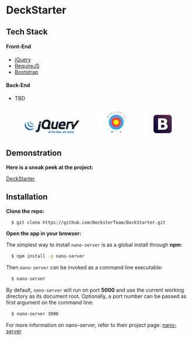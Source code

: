 # DeckStarter


## Tech Stack
#### Front-End
- [jQuery](http://jquery.com)
- [RequireJS](http://requirejs.org)
- [Bootstrap](http://getbootstrap.com)

#### Back-End
- TBD


<p align="center">
<a href="http://jquery.com/"><img alt="jQuery logo" style="padding: 10px;" src="docs/images/logos/jquery.png" title="jQuery"/></a>&nbsp; &nbsp; &nbsp; &nbsp;
<a href="http://requirejs.org/"><img alt="Require.js logo" style="padding: 10px;" src="docs/images/logos/require.png" title="Require.js"/></a>&nbsp; &nbsp; &nbsp; &nbsp;
<a href="http://getbootstrap.com/"><img alt="Bootstrap logo" style="padding: 10px;" src="docs/images/logos/bootstrap.png" title="Bootstrap"/></a>
</p>


## Demonstration

**Here is a sneak peek at the project:**

[DeckStarter](http://deckstarter-deckster.rhcloud.com/)


## Installation

**Clone the repo:**

```bash
  $ git clone https://github.com/DecksterTeam/DeckStarter.git
```

**Open the app in your browser:**

The simplest way to install `nano-server` is as a global install through **npm**:

```bash
  $ npm install -g nano-server
```

Then `nano-server` can be invoked as a command line executable:

```bash
  $ nano-server
```

By default, `nano-server` will run on port **5000** and use the current working directory as its document root. Optionally, a port number can be passed as first argument on the command line:

```bash
  $ nano-server 3000
```

For more information on nano-server, refer to their project page: [nano-server](https://github.com/tsherif/nano-server)
